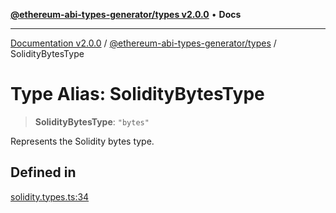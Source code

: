 [**@ethereum-abi-types-generator/types v2.0.0**](../README.md) • **Docs**

***

[Documentation v2.0.0](../../../packages.md) / [@ethereum-abi-types-generator/types](../README.md) / SolidityBytesType

# Type Alias: SolidityBytesType

> **SolidityBytesType**: `"bytes"`

Represents the Solidity bytes type.

## Defined in

[solidity.types.ts:34](https://github.com/niZmosis/ethereum-abi-types-generator/blob/51c0ac8a6ea35330201860f8469daa0efc6ae8f2/packages/types/src/solidity.types.ts#L34)
